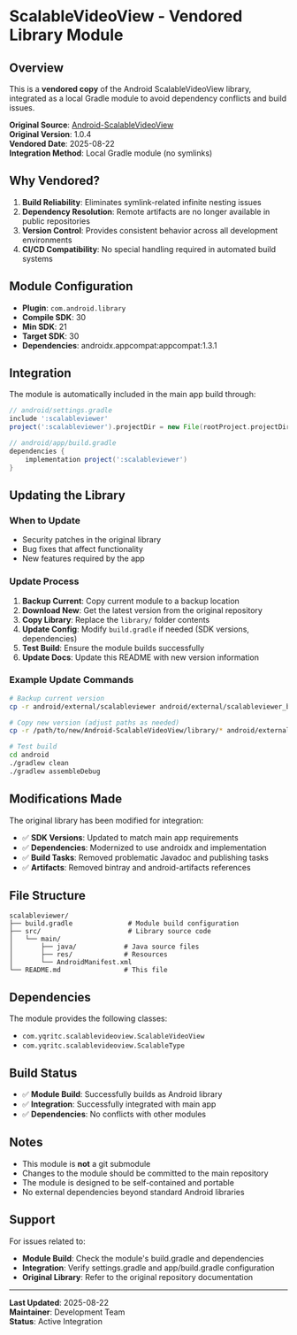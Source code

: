 # ScalableVideoView - Vendored Library Module

## Overview

This is a **vendored copy** of the Android ScalableVideoView library, integrated as a local Gradle module to avoid dependency conflicts and build issues.

**Original Source**: [Android-ScalableVideoView](https://github.com/yqritc/Android-ScalableVideoView)  
**Original Version**: 1.0.4  
**Vendored Date**: 2025-08-22  
**Integration Method**: Local Gradle module (no symlinks)

## Why Vendored?

1. **Build Reliability**: Eliminates symlink-related infinite nesting issues
2. **Dependency Resolution**: Remote artifacts are no longer available in public repositories
3. **Version Control**: Provides consistent behavior across all development environments
4. **CI/CD Compatibility**: No special handling required in automated build systems

## Module Configuration

- **Plugin**: `com.android.library`
- **Compile SDK**: 30
- **Min SDK**: 21
- **Target SDK**: 30
- **Dependencies**: androidx.appcompat:appcompat:1.3.1

## Integration

The module is automatically included in the main app build through:

```gradle
// android/settings.gradle
include ':scalableviewer'
project(':scalableviewer').projectDir = new File(rootProject.projectDir, 'external/scalableviewer')

// android/app/build.gradle
dependencies {
    implementation project(':scalableviewer')
}
```

## Updating the Library

### When to Update
- Security patches in the original library
- Bug fixes that affect functionality
- New features required by the app

### Update Process
1. **Backup Current**: Copy current module to a backup location
2. **Download New**: Get the latest version from the original repository
3. **Copy Library**: Replace the `library/` folder contents
4. **Update Config**: Modify `build.gradle` if needed (SDK versions, dependencies)
5. **Test Build**: Ensure the module builds successfully
6. **Update Docs**: Update this README with new version information

### Example Update Commands
```bash
# Backup current version
cp -r android/external/scalableviewer android/external/scalableviewer_backup_v1.0.4

# Copy new version (adjust paths as needed)
cp -r /path/to/new/Android-ScalableVideoView/library/* android/external/scalableviewer/

# Test build
cd android
./gradlew clean
./gradlew assembleDebug
```

## Modifications Made

The original library has been modified for integration:

- ✅ **SDK Versions**: Updated to match main app requirements
- ✅ **Dependencies**: Modernized to use androidx and implementation
- ✅ **Build Tasks**: Removed problematic Javadoc and publishing tasks
- ✅ **Artifacts**: Removed bintray and android-artifacts references

## File Structure

```
scalableviewer/
├── build.gradle              # Module build configuration
├── src/                      # Library source code
│   └── main/
│       ├── java/            # Java source files
│       ├── res/             # Resources
│       └── AndroidManifest.xml
└── README.md                # This file
```

## Dependencies

The module provides the following classes:
- `com.yqritc.scalablevideoview.ScalableVideoView`
- `com.yqritc.scalablevideoview.ScalableType`

## Build Status

- ✅ **Module Build**: Successfully builds as Android library
- ✅ **Integration**: Successfully integrated with main app
- ✅ **Dependencies**: No conflicts with other modules

## Notes

- This module is **not** a git submodule
- Changes to the module should be committed to the main repository
- The module is designed to be self-contained and portable
- No external dependencies beyond standard Android libraries

## Support

For issues related to:
- **Module Build**: Check the module's build.gradle and dependencies
- **Integration**: Verify settings.gradle and app/build.gradle configuration
- **Original Library**: Refer to the original repository documentation

---

**Last Updated**: 2025-08-22  
**Maintainer**: Development Team  
**Status**: Active Integration

